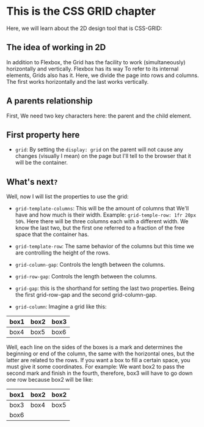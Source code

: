 # This is the CSS GRID chapter

Here, we will learn about the 2D design tool that is CSS-GRID:

## The idea of working in 2D

In addition to Flexbox, the Grid has the facility to work (simultaneously) horizontally and vertically. Flexbox has its way
To refer to its internal elements, Grids also has it. Here, we divide the page into rows and columns. The first works
horizontally and the last works vertically.

## A parents relationship

First, We need two key characters here: the parent and the child element.

## First property here

- `grid`: By setting the `display: grid` on the parent will not cause any changes (visually I mean) on the page but I'll tell to the browser
that it will be the container.

## What's next`?`

Well, now I will list the properties to use the grid:

- `grid-template-columns`: This will be the amount of columns that We'll have and how much is their width.
Example: `grid-temple-row: 1fr 20px 50%`. Here there will be three columns each with a different width. We know the last two, but the first one referred to a fraction of the free space that the container has.

- `grid-template-row`: The same behavior of the columns but this time we are controlling the height of the rows.

- `grid-column-gap`: Controls the length between the columns.

- `grid-row-gap`: Controls the length between the columns.

- `grid-gap`: this is the shorthand for setting the last two properties. Being the first grid-row-gap and the second grid-column-gap.

- `grid-column`: Imagine a grid like this:  

| box1 | box2 | box3|   
|------|------|------
| box4 | box5 | box6| 

Well, each line on the sides of the boxes is a mark and determines the beginning or end of the column, the same with the horizontal ones, but the latter are related to the rows. If you want a box to fill a certain space, you must give it some coordinates. For example: We want box2 to pass the second mark and finish in the fourth, therefore, box3 will have to go down one row because box2 will be like:  

| box1 |  box2|  box2  |
|------|------|------|
| box3 | box4 | box5 |
| box6 |
